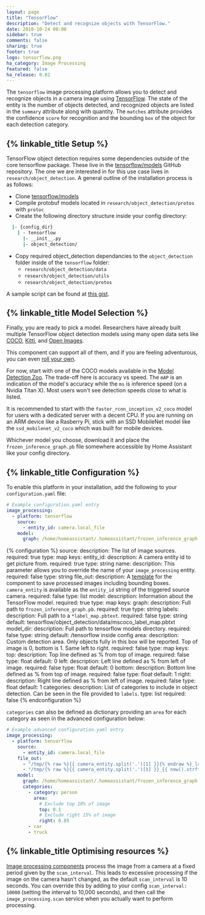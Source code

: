 ```yaml
---
layout: page
title: "TensorFlow"
description: "Detect and recognize objects with TensorFlow."
date: 2018-10-24 00:00
sidebar: true
comments: false
sharing: true
footer: true
logo: tensorflow.png
ha_category: Image Processing
featured: false
ha_release: 0.82
---
```


The `tensorflow` image processing platform allows you to detect and recognize objects in a camera image using [TensorFlow](https://www.tensorflow.org/). The state of the entity is the number of objects detected, and recognized objects are listed in the `summary` attribute along with quantity. The `matches` attribute provides the confidence `score` for recognition and the bounding `box` of the object for each detection category.

## {% linkable_title Setup %}

TensorFlow object detection requires some dependencies outside of the core tensorflow package.  These live in the [tensorflow/models](https://github.com/tensorflow/models/tree/master/research/object_detection) GitHub repository.  The one we are interested in for this use case lives in `research/object_detection`.  A general outline of the installation process is as follows:

- Clone [tensorflow/models](https://github.com/tensorflow/models/tree/master/research/object_detection)
- Compile protobuf models located in `research/object_detection/protos` with `protoc`
- Create the following directory structure inside your config directory:

```bash
  |- {config_dir}
    | - tensorflow
      |- __init__.py
      |- object_detection/
```

- Copy required object_detection dependancies to the `object_detection` folder inside of the `tensorflow` folder:
    - `research/object_detection/data`
    - `research/object_detection/utils`
    - `research/object_detection/protos`

A sample script can be found at [this gist](https://gist.github.com/hunterjm/6f9332f92b60c3d5e448ad936d7353c3).

## {% linkable_title Model Selection %}

Finally, you are ready to pick a model.  Researchers have already built multiple TensorFlow object detection models using many open data sets like [COCO](http://cocodataset.org), [Kitti](http://www.cvlibs.net/datasets/kitti/), and [Open Images](https://github.com/openimages/dataset).

This component can support all of them, and if you are feeling adventurous, you can even [roll your own](https://github.com/tensorflow/models/blob/master/research/object_detection/g3doc/defining_your_own_model.md).

For now, start with one of the COCO models available in the [Model Detection Zoo](https://github.com/tensorflow/models/blob/master/research/object_detection/g3doc/detection_model_zoo.md).  The trade-off here is accuracy vs speed.  The `mAP` is an indication of the model's accuracy while the `ms` is inference speed (on a Nvidia Titan X).  Most users won't see detection speeds close to what is listed.

It is recommended to start with the `faster_rcnn_inception_v2_coco` model for users with a dedicated server with a decent CPU.  If you are running on an ARM device like a Rasberry Pi, stick with an SSD MobileNet model like the `ssd_mobilenet_v2_coco` which was built for mobile devices.

Whichever model you choose, download it and place the `frozen_inference_graph.pb` file somewhere accessible by Home Assistant like your config directory.

## {% linkable_title Configuration %}

To enable this platform in your installation, add the following to your `configuration.yaml` file:

```yaml
# Example configuration.yaml entry
image_processing:
  - platform: tensorflow
    source:
      - entity_id: camera.local_file
    model:
      graph: /home/homeassistant/.homeassistant/frozen_inference_graph.pb
```

{% configuration %}
source:
  description: The list of image sources.
  required: true
  type: map
  keys:
    entity_id:
      description: A camera entity id to get picture from.
      required: true
      type: string
    name:
      description: This parameter allows you to override the name of your `image_processing` entity.
      required: false
      type: string
file_out:
    description: A [template](/docs/configuration/templating/#processing-incoming-data) for the component to save processed images including bounding boxes. `camera_entity` is available as the `entity_id` string of the triggered source camera.
    required: false
    type: list
model:
    description: Information about the TensorFlow model.
    required: true
    type: map
    keys:
        graph:
            description: Full path to `frozen_inference_graph.pb`.
            required: true
            type: string
        labels:
            description: Full path to a `*label_map.pbtext`.
            required: false
            type: string
            default: tensorflow/object_detection/data/mscoco_label_map.pbtxt
        model_dir:
            description: Full path to tensorflow models directory.
            required: false
            type: string
            default: /tensorflow inside config
        area:
            description: Custom detection area. Only objects fully in this box will be reported. Top of image is 0, bottom is 1.  Same left to right.
            required: false
            type: map
            keys:
                top:
                    description: Top line defined as % from top of image.
                    required: false
                    type: float
                    default: 0
                left:
                    description: Left line defined as % from left of image.
                    required: false
                    type: float
                    default: 0
                bottom:
                    description: Bottom line defined as % from top of image.
                    required: false
                    type: float
                    default: 1
                right:
                    description: Right line defined as % from left of image.
                    required: false
                    type: float
                    default: 1
        categories:
            description: List of categories to include in object detection. Can be seen in the file provided to `labels`.
            type: list
            required: false
{% endconfiguration %}

`categories` can also be defined as dictionary providing an `area` for each category as seen in the advanced configuration below:

```yaml
# Example advanced configuration.yaml entry
image_processing:
  - platform: tensorflow
    source:
      - entity_id: camera.local_file
    file_out:
      - "/tmp/{% raw %}{{ camera_entity.split('.')[1] }}{% endraw %}_latest.jpg"
      - "/tmp/{% raw %}{{ camera_entity.split('.')[1] }}_{{ now().strftime('%Y%m%d_%H%M%S') }}{% endraw %}.jpg"
    model:
      graph: /home/homeassistant/.homeassistant/frozen_inference_graph.pb
      categories:
        - category: person
          area:
            # Exclude top 10% of image
            top: 0.1
            # Exclude right 15% of image
            right: 0.85
        - car
        - truck
```

## {% linkable_title Optimising resources %}

[Image processing components](https://www.home-assistant.io/components/image_processing/) process the image from a camera at a fixed period given by the `scan_interval`. This leads to excessive processing if the image on the camera hasn't changed, as the default `scan_interval` is 10 seconds. You can override this by adding to your config `scan_interval: 10000` (setting the interval to 10,000 seconds), and then call the `image_processing.scan` service when you actually want to perform processing.
